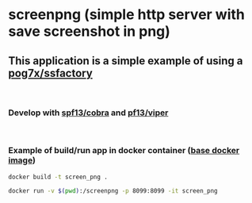 # screenpng (simple http server with save screenshot in png)

## This application is a simple example of using a [pog7x/ssfactory](https://github.com/pog7x/ssfactory)

<br/>

### Develop with [spf13/cobra](https://github.com/spf13/cobra) and [pf13/viper](https://github.com/spf13/viper)

<br/>

### Example of build/run app in docker container ([base docker image](https://hub.docker.com/repository/docker/pog7x/gobasebrowser))

```bash
docker build -t screen_png .

docker run -v $(pwd):/screenpng -p 8099:8099 -it screen_png

```
